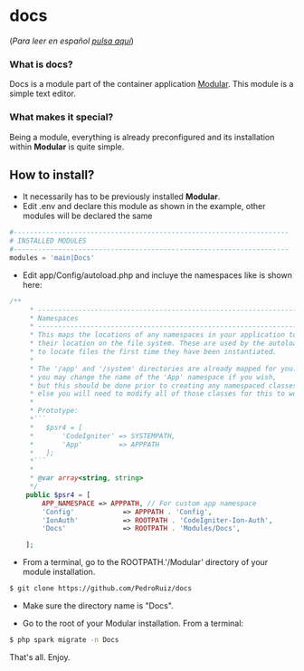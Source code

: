 # docs
(_Para leer en español [pulsa aquí](README_en.md)_)

### What is docs?
Docs is a module part of the container application [Modular](https://github.com/PedroRuiz/modular). This module is a simple text editor.

### What makes it special?
Being a module, everything is already preconfigured and its installation within **Modular** is quite simple.

## How to install?
- It necessarily has to be previously installed **Modular**.
- Edit .env and declare this module as shown in the example, other modules will be declared the same
```php
#--------------------------------------------------------------------
# INSTALLED MODULES
#--------------------------------------------------------------------
modules = 'main|Docs'
```
- Edit app/Config/autoload.php and incluye the namespaces like is shown here:
```php
/**
     * -------------------------------------------------------------------
     * Namespaces
     * -------------------------------------------------------------------
     * This maps the locations of any namespaces in your application to
     * their location on the file system. These are used by the autoloader
     * to locate files the first time they have been instantiated.
     *
     * The '/app' and '/system' directories are already mapped for you.
     * you may change the name of the 'App' namespace if you wish,
     * but this should be done prior to creating any namespaced classes,
     * else you will need to modify all of those classes for this to work.
     *
     * Prototype:
     *```
     *   $psr4 = [
     *       'CodeIgniter' => SYSTEMPATH,
     *       'App'	       => APPPATH
     *   ];
     *```
     *
     * @var array<string, string>
     */
    public $psr4 = [
        APP_NAMESPACE => APPPATH, // For custom app namespace
        'Config'            => APPPATH . 'Config',
        'IonAuth'           => ROOTPATH . 'CodeIgniter-Ion-Auth',         
        'Docs'              => ROOTPATH . 'Modules/Docs',

    ];
```
- From a terminal, go to the ROOTPATH.'/Modular' directory of your module installation.
```bash
$ git clone https://github.com/PedroRuiz/docs
```
- Make sure the directory name is "Docs".

- Go to the root of your Modular installation. From a terminal:
```bash
$ php spark migrate -n Docs
```

That's all. Enjoy.